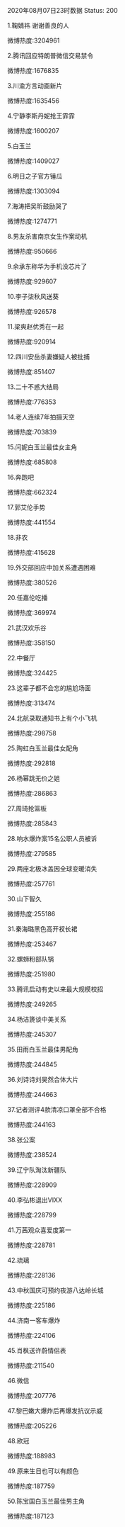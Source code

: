 2020年08月07日23时数据
Status: 200

1.鞠婧祎 谢谢善良的人

微博热度:3204961

2.腾讯回应特朗普微信交易禁令

微博热度:1676835

3.川渝方言动画新片

微博热度:1635456

4.宁静李斯丹妮抢王霏霏

微博热度:1600207

5.白玉兰

微博热度:1409027

6.明日之子官方锤瓜

微博热度:1303094

7.海涛把吴昕鼓励哭了

微博热度:1274771

8.男友杀害南京女生作案动机

微博热度:950666

9.余承东称华为手机没芯片了

微博热度:929607

10.李子柒秋风送葵

微博热度:926578

11.梁爽赵优秀在一起

微博热度:920914

12.四川安岳杀妻嫌疑人被批捕

微博热度:851407

13.二十不惑大结局

微博热度:776353

14.老人连续7年拍摄天空

微博热度:703839

15.闫妮白玉兰最佳女主角

微博热度:685808

16.奔跑吧

微博热度:662324

17.郭艾伦手势

微博热度:441554

18.非农

微博热度:415628

19.外交部回应中加关系遭遇困难

微博热度:380526

20.任嘉伦吃播

微博热度:369974

21.武汉欢乐谷

微博热度:358150

22.中餐厅

微博热度:324425

23.这辈子都不会忘的尴尬场面

微博热度:313474

24.北航录取通知书上有个小飞机

微博热度:298758

25.陶虹白玉兰最佳女配角

微博热度:292818

26.杨幂跳无价之姐

微博热度:286863

27.周琦抢篮板

微博热度:285843

28.响水爆炸案15名公职人员被诉

微博热度:279585

29.两座北极冰盖因全球变暖消失

微博热度:257761

30.山下智久

微博热度:255186

31.秦海璐黑色高开衩长裙

微博热度:253467

32.螺蛳粉部队锅

微博热度:251980

33.腾讯启动有史以来最大规模校招

微博热度:249265

34.杨洁篪谈中美关系

微博热度:245307

35.田雨白玉兰最佳男配角

微博热度:244845

36.刘诗诗刘昊然合体大片

微博热度:244663

37.记者测评4款清凉口罩全部不合格

微博热度:244163

38.张公案

微博热度:238524

39.辽宁队淘汰新疆队

微博热度:228909

40.李弘彬退出VIXX

微博热度:228799

41.万茜观众喜爱度第一

微博热度:228781

42.琉璃

微博热度:228136

43.中秋国庆可预约夜游八达岭长城

微博热度:225186

44.济南一客车爆炸

微博热度:224106

45.肖枫送许蔚情侣表

微博热度:211540

46.微信

微博热度:207776

47.黎巴嫩大爆炸后再爆发抗议示威

微博热度:205226

48.欧冠

微博热度:188983

49.原来生日也可以有颜色

微博热度:187759

50.陈宝国白玉兰最佳男主角

微博热度:187123

